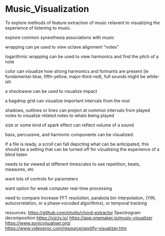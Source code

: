 # Music_Visualization
To explore methods of feature extraction of music relavent to visualizing the experience of listening to music.

explore common synesthesia associations with music

wrapping can pe used to view octave alignment "notes"

logarithmic wrapping can be used to view harmonics and find the pitch of a note

color can visualize how strong harmonics and formants are present (ie fundamental-blue, fifth-yellow, major-third-red), full sounds might be white-ish

a shockwave can be used to visualize impact

a bagdrop grid can visualize important intervals from the root

shadows, outlines or lines can project at common intervals from played notes to visualize related notes to whats being played

size or some kind of spark effect can reflect volume of a sound

bass, percussive, and harmonic components can be visualized.

If a file is ready, a scroll can fall depicting what can be anticipated, this should be a setting that can be turned off for vizualising the experience of a blind listen

needs to be viewed at different timescales to see repetition, beats, measures, etc

want lots of controls for parameters

want option for weak computer real-time processing

need to compare Increase FFT resolution, parabola bin interpolation, (YIN, autocorrelation, or a phase‐vocoded algorithms), or temporal tracking

resources:
https://github.com/ohollo/chord-extractor
Spectrogram decomposition
https://vizzy.io/
https://app.onemaker.io/music-visualizer
https://www.sonicvisualiser.org/
https://www.videoproc.com/resource/spotify-visualizer.htm

